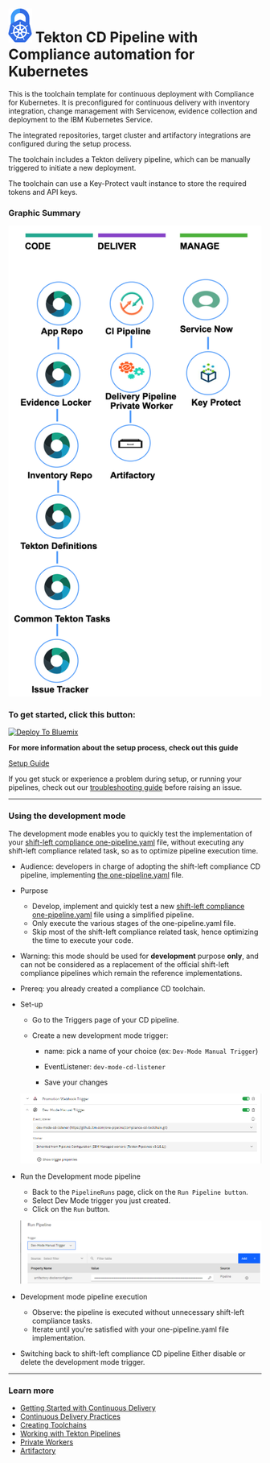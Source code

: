 # ![Icon](./.bluemix/secure-lock-kubernetes.png) Tekton CD Pipeline with Compliance automation for Kubernetes

This is the toolchain template for continuous deployment with Compliance for Kubernetes. It is preconfigured for continuous delivery with inventory integration, change management with Servicenow, evidence collection and deployment to the IBM Kubernetes Service.

The integrated repositories, target cluster and artifactory integrations are configured during the setup process.

The toolchain includes a Tekton delivery pipeline, which can be manually triggered to initiate a new deployment.

The toolchain can use a Key-Protect vault instance to store the required tokens and API keys.

### Graphic Summary

![Icon](./.bluemix/toolchain.png)

### To get started, click this button:
[![Deploy To Bluemix](https://console.bluemix.net/devops/graphics/create_toolchain_button.png)](https://cloud.ibm.com/devops/setup/deploy?repository=https://github.ibm.com/one-pipeline/compliance-cd-toolchain&env_id=ibm:yp:us-south)

**For more information about the setup process, check out this guide**

[Setup Guide](/setup.md)

If you get stuck or experience a problem during setup, or running your pipelines, check out our [troubleshooting guide](https://github.ibm.com/one-pipeline/docs/blob/master/faq.md) before raising an issue.

---
### Using the development mode
The development mode enables you to quickly test the implementation of your [shift-left compliance one-pipeline.yaml](https://pages.github.ibm.com/one-pipeline/docs/#/custom-scripts) file, without executing any shift-left compliance related task, so as to optimize pipeline execution time.

* Audience: developers in charge of adopting the shift-left compliance CD pipeline, implementing [the one-pipeline.yaml](https://pages.github.ibm.com/one-pipeline/docs/#/custom-scripts) file.

* Purpose

  - Develop, implement and quickly test a new [shift-left compliance one-pipeline.yaml](https://pages.github.ibm.com/one-pipeline/docs/#/custom-scripts) file using a simplified pipeline.
  - Only execute the various stages of the one-pipeline.yaml file.
  - Skip most of the shift-left compliance related task, hence optimizing the time to execute your code.

* Warning: this mode should be used for **development** purpose **only**, and can not be considered as a replacement of the official shift-left compliance pipelines which remain the reference implementations.

* Prereq: you already created a compliance CD toolchain.

* Set-up
  - Go to the Triggers page of your CD pipeline.
  - Create a new development mode trigger:

    - name: pick a name of your choice (ex: `Dev-Mode Manual Trigger`)

    - EventListener: `dev-mode-cd-listener`

    - Save your changes

  ![Icon](./.bluemix/dev-mode-trigger.png)

* Run the Development mode pipeline
  - Back to the `PipelineRuns` page, click on the `Run Pipeline button`.
  - Select Dev Mode trigger you just created.
  - Click on the `Run` button.

  ![Icon](./.bluemix/run-dev-mode.png)

* Development mode pipeline execution
  - Observe: the pipeline is executed without unnecessary shift-left compliance tasks.
  - Iterate until you're satisfied with your one-pipeline.yaml file implementation.

* Switching back to shift-left compliance CD pipeline
Either disable or delete the development mode trigger.

---
### Learn more
* [Getting Started with Continuous Delivery](https://cloud.ibm.com/docs/services/ContinuousDelivery?topic=ContinuousDelivery-getting-started&pos=2)
* [Continuous Delivery Practices](https://cloud.ibm.com/docs/services/ContinuousDelivery?topic=ContinuousDelivery-gm_cd_best&pos=2)
* [Creating Toolchains](https://cloud.ibm.com/docs/services/ContinuousDelivery?topic=ContinuousDelivery-toolchains_getting_started&pos=2)
* [Working with Tekton Pipelines](https://cloud.ibm.com/docs/services/ContinuousDelivery?topic=ContinuousDelivery-tekton-pipelines)
* [Private Workers](https://cloud.ibm.com/docs/ContinuousDelivery?topic=ContinuousDelivery-install-private-workers)
* [Artifactory](https://taas.w3ibm.mybluemix.net/guides#artifactory)
